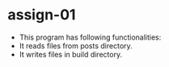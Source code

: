 # assign-01
* This program has following functionalities:
* It reads files from posts directory.
* It writes files in build directory.
